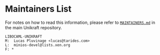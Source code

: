 # Maintainers List

For notes on how to read this information, please refer to [`MAINTAINERS.md`](https://github.com/unikraft/unikraft/tree/staging/MAINTAINERS.md) in
the main Unikraft repository.

	LIBOCAML-UNIKRAFT
	M:	Lucas Pluvinage <lucas@tarides.com>
	L:	minios-devel@lists.xen.org
	F: *
